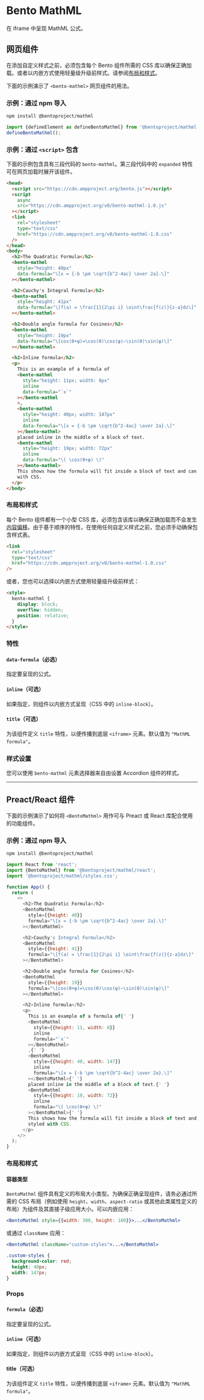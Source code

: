 # Bento MathML

在 iframe 中呈现 MathML 公式。

## 网页组件

在添加自定义样式之前，必须包含每个 Bento 组件所需的 CSS 库以确保正确加载。或者以内嵌方式使用轻量级升级前样式。请参阅[布局和样式](#layout-and-style)。

下面的示例演示了 `<bento-mathml>` 网页组件的用法。

### 示例：通过 npm 导入

```sh
npm install @bentoproject/mathml
```

```javascript
import {defineElement as defineBentoMathml} from '@bentoproject/mathml';
defineBentoMathml();
```

### 示例：通过 `<script>` 包含

下面的示例包含具有三段代码的 `bento-mathml`。第三段代码中的 `expanded` 特性可在网页加载时展开该组件。

```html
<head>
  <script src="https://cdn.ampproject.org/bento.js"></script>
  <script
    async
    src="https://cdn.ampproject.org/v0/bento-mathml-1.0.js"
  ></script>
  <link
    rel="stylesheet"
    type="text/css"
    href="https://cdn.ampproject.org/v0/bento-mathml-1.0.css"
  />
</head>
<body>
  <h2>The Quadratic Formula</h2>
  <bento-mathml
    style="height: 40px"
    data-formula="\[x = {-b \pm \sqrt{b^2-4ac} \over 2a}.\]"
  ></bento-mathml>

  <h2>Cauchy's Integral Formula</h2>
  <bento-mathml
    style="height: 41px"
    data-formula="\[f(a) = \frac{1}{2\pi i} \oint\frac{f(z)}{z-a}dz\]"
  ></bento-mathml>

  <h2>Double angle formula for Cosines</h2>
  <bento-mathml
    style="height: 19px"
    data-formula="\[cos(θ+φ)=\cos(θ)\cos(φ)−\sin(θ)\sin(φ)\]"
  ></bento-mathml>

  <h2>Inline formula</h2>
  <p>
    This is an example of a formula of
    <bento-mathml
      style="height: 11px; width: 8px"
      inline
      data-formula="`x`"
    ></bento-mathml
    >,
    <bento-mathml
      style="height: 40px; width: 147px"
      inline
      data-formula="\[x = {-b \pm \sqrt{b^2-4ac} \over 2a}.\]"
    ></bento-mathml>
    placed inline in the middle of a block of text.
    <bento-mathml
      style="height: 19px; width: 72px"
      inline
      data-formula="\( \cos(θ+φ) \)"
    ></bento-mathml>
    This shows how the formula will fit inside a block of text and can be styled
    with CSS.
  </p>
</body>
```

### 布局和样式

每个 Bento 组件都有一个小型 CSS 库，必须包含该库以确保正确加载而不会发生[内容偏移](https://web.dev/cls/)。由于基于顺序的特性，在使用任何自定义样式之前，您必须手动确保包含样式表。

```html
<link
  rel="stylesheet"
  type="text/css"
  href="https://cdn.ampproject.org/v0/bento-mathml-1.0.css"
/>
```

或者，您也可以选择以内嵌方式使用轻量级升级前样式：

```html
<style>
  bento-mathml {
    display: block;
    overflow: hidden;
    position: relative;
  }
</style>
```

### 特性

#### `data-formula`（必选）

指定要呈现的公式。

#### `inline`（可选）

如果指定，则组件以内嵌方式呈现（CSS 中的 `inline-block`）。

#### `title`（可选）

为该组件定义 `title` 特性，以便传播到底层 `<iframe>` 元素。默认值为 `"MathML formula"`。

### 样式设置

您可以使用 `bento-mathml` 元素选择器来自由设置 Accordion 组件的样式。

---

## Preact/React 组件

下面的示例演示了如何将 `<BentoMathml>` 用作可与 Preact 或 React 库配合使用的功能组件。

### 示例：通过 npm 导入

```sh
npm install @bentoproject/mathml
```

```javascript
import React from 'react';
import {BentoMathml} from '@bentoproject/mathml/react';
import '@bentoproject/mathml/styles.css';

function App() {
  return (
    <>
      <h2>The Quadratic Formula</h2>
      <BentoMathml
        style={{height: 40}}
        formula="\[x = {-b \pm \sqrt{b^2-4ac} \over 2a}.\]"
      ></BentoMathml>

      <h2>Cauchy's Integral Formula</h2>
      <BentoMathml
        style={{height: 41}}
        formula="\[f(a) = \frac{1}{2\pi i} \oint\frac{f(z)}{z-a}dz\]"
      ></BentoMathml>

      <h2>Double angle formula for Cosines</h2>
      <BentoMathml
        style={{height: 19}}
        formula="\[cos(θ+φ)=\cos(θ)\cos(φ)−\sin(θ)\sin(φ)\]"
      ></BentoMathml>

      <h2>Inline formula</h2>
      <p>
        This is an example of a formula of{' '}
        <BentoMathml
          style={{height: 11, width: 8}}
          inline
          formula="`x`"
        ></BentoMathml>
        ,{' '}
        <BentoMathml
          style={{height: 40, width: 147}}
          inline
          formula="\[x = {-b \pm \sqrt{b^2-4ac} \over 2a}.\]"
        ></BentoMathml>{' '}
        placed inline in the middle of a block of text.{' '}
        <BentoMathml
          style={{height: 19, width: 72}}
          inline
          formula="\( \cos(θ+φ) \)"
        ></BentoMathml>{' '}
        This shows how the formula will fit inside a block of text and can be
        styled with CSS.
      </p>
    </>
  );
}
```

### 布局和样式

#### 容器类型

`BentoMathml` 组件具有定义的布局大小类型。为确保正确呈现组件，请务必通过所需的 CSS 布局（例如使用 `height`、`width`、`aspect-ratio` 或其他此类属性定义的布局）为组件及其直接子级应用大小。可以内嵌应用：

```jsx
<BentoMathml style={{width: 300, height: 100}}>...</BentoMathml>
```

或通过 `className` 应用：

```jsx
<BentoMathml className="custom-styles">...</BentoMathml>
```

```css
.custom-styles {
  background-color: red;
  height: 40px;
  width: 147px;
}
```

### Props

#### `formula`（必选）

指定要呈现的公式。

#### `inline`（可选）

如果指定，则组件以内嵌方式呈现（CSS 中的 `inline-block`）。

#### title（可选）

为该组件定义 `title` 特性，以便传播到底层 `<iframe>` 元素。默认值为 `"MathML formula"`。
